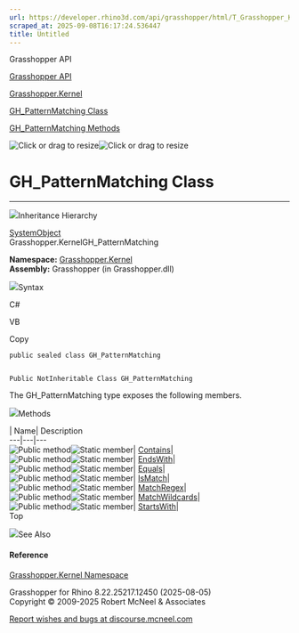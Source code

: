 ```yaml
---
url: https://developer.rhino3d.com/api/grasshopper/html/T_Grasshopper_Kernel_GH_PatternMatching.htm
scraped_at: 2025-09-08T16:17:24.536447
title: Untitled
---
```


Grasshopper API

[Grasshopper API](../html/723c01da-9986-4db2-8f53-6f3a7494df75.htm
"Grasshopper API")

[Grasshopper.Kernel](../html/N_Grasshopper_Kernel.htm "Grasshopper.Kernel")

[GH_PatternMatching Class](../html/T_Grasshopper_Kernel_GH_PatternMatching.htm
"GH_PatternMatching Class")

[GH_PatternMatching
Methods](../html/Methods_T_Grasshopper_Kernel_GH_PatternMatching.htm
"GH_PatternMatching Methods")

![Click or drag to resize](../icons/TocOpen.gif)![Click or drag to
resize](../icons/TocClose.gif)

# GH_PatternMatching Class  
  
---  
  
![](../icons/SectionExpanded.png)Inheritance Hierarchy

[SystemObject](https://docs.microsoft.com/dotnet/api/system.object)  
Grasshopper.KernelGH_PatternMatching  

**Namespace:** [Grasshopper.Kernel](N_Grasshopper_Kernel.htm)  
**Assembly:** Grasshopper (in Grasshopper.dll)

![](../icons/SectionExpanded.png)Syntax

C#

VB

Copy

    
    
    public sealed class GH_PatternMatching
    
    
    Public NotInheritable Class GH_PatternMatching

The GH_PatternMatching type exposes the following members.

![](../icons/SectionExpanded.png)Methods

| Name| Description  
---|---|---  
![Public method](../icons/pubmethod.gif)![Static member](../icons/static.gif)|
[Contains](M_Grasshopper_Kernel_GH_PatternMatching_Contains.htm)|  
![Public method](../icons/pubmethod.gif)![Static member](../icons/static.gif)|
[EndsWith](M_Grasshopper_Kernel_GH_PatternMatching_EndsWith.htm)|  
![Public method](../icons/pubmethod.gif)![Static member](../icons/static.gif)|
[Equals](M_Grasshopper_Kernel_GH_PatternMatching_Equals.htm)|  
![Public method](../icons/pubmethod.gif)![Static member](../icons/static.gif)|
[IsMatch](M_Grasshopper_Kernel_GH_PatternMatching_IsMatch.htm)|  
![Public method](../icons/pubmethod.gif)![Static member](../icons/static.gif)|
[MatchRegex](M_Grasshopper_Kernel_GH_PatternMatching_MatchRegex.htm)|  
![Public method](../icons/pubmethod.gif)![Static member](../icons/static.gif)|
[MatchWildcards](M_Grasshopper_Kernel_GH_PatternMatching_MatchWildcards.htm)|  
![Public method](../icons/pubmethod.gif)![Static member](../icons/static.gif)|
[StartsWith](M_Grasshopper_Kernel_GH_PatternMatching_StartsWith.htm)|  
Top

![](../icons/SectionExpanded.png)See Also

#### Reference

[Grasshopper.Kernel Namespace](N_Grasshopper_Kernel.htm)

Grasshopper for Rhino 8.22.25217.12450 (2025-08-05)  
Copyright © 2009-2025 Robert McNeel & Associates

[Report wishes and bugs at
discourse.mcneel.com](https://discourse.mcneel.com/c/grasshopper)

